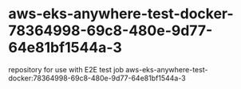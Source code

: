 # aws-eks-anywhere-test-docker-78364998-69c8-480e-9d77-64e81bf1544a-3
repository for use with E2E test job aws-eks-anywhere-test-docker:78364998-69c8-480e-9d77-64e81bf1544a-3
